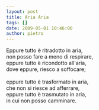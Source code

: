 ```yaml
---
layout: post
title: Aria Aria
tags: []
date: 2009-05-01 10:46:00
author: pietro
---
```

Eppure tutto è ritradotto in aria,<br/>non posso fare a meno di respirare,<br/>eppure tutto è ricondotto all'aria,<br/>dove eppure, riesco a soffocare;<br/><br/>eppure tutto è trasformato in aria,<br/>che non si riesce ad afferrare,<br/>eppure tutto è trasmutato in aria,<br/>in cui non posso camminare.
